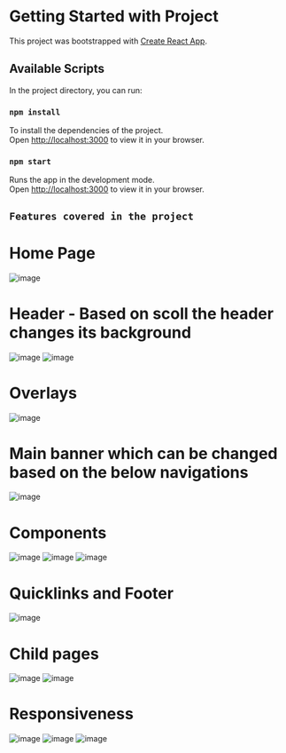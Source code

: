 # Getting Started with Project

This project was bootstrapped with [Create React App](https://github.com/facebook/create-react-app).

## Available Scripts

In the project directory, you can run:

### `npm install`

To install the dependencies of the project.\
Open [http://localhost:3000](http://localhost:3000) to view it in your browser.

### `npm start`

Runs the app in the development mode.\
Open [http://localhost:3000](http://localhost:3000) to view it in your browser.

## `Features covered in the project`
 # Home Page
 ![image](https://github.com/nishasen/Heidelberg/assets/43262505/43d7ae7e-ecbf-403b-b0db-58d42f0858da)

 # Header - Based on scoll the header changes its background
 ![image](https://github.com/nishasen/Heidelberg/assets/43262505/4a189fbc-28ba-412c-974c-32e6e4c832bc)
 ![image](https://github.com/nishasen/Heidelberg/assets/43262505/a5038516-592e-45e7-8739-70a2be6bdaa0)

 # Overlays
 ![image](https://github.com/nishasen/Heidelberg/assets/43262505/f33e9592-dc52-4e27-917a-443ea68586b4)

 # Main banner which can be changed based on the below navigations
 ![image](https://github.com/nishasen/Heidelberg/assets/43262505/7ff0e5ef-7c7e-4208-b840-c75354fbf378)

 # Components
 ![image](https://github.com/nishasen/Heidelberg/assets/43262505/a785e886-c3cf-4dd2-98ef-013adbe8a917)
 ![image](https://github.com/nishasen/Heidelberg/assets/43262505/59f413ca-43b6-455c-8255-4dfc50a84006)
 ![image](https://github.com/nishasen/Heidelberg/assets/43262505/8d4b3096-0714-4b20-a204-1e7aa01a636d)

 # Quicklinks and Footer
 ![image](https://github.com/nishasen/Heidelberg/assets/43262505/39714478-b31c-4e8a-9f02-cbca560f3c7d)

 # Child pages
 ![image](https://github.com/nishasen/Heidelberg/assets/43262505/192902d6-9b81-41f1-80ff-cf168f2b2003)
 ![image](https://github.com/nishasen/Heidelberg/assets/43262505/c3310dcb-db88-4f3e-94f9-82289715af13)

 # Responsiveness
 ![image](https://github.com/nishasen/Heidelberg/assets/43262505/afc2a346-2728-4092-99c5-8ad6e895391f)
![image](https://github.com/nishasen/Heidelberg/assets/43262505/00a0a965-20ec-419a-92d1-4e4f123f5e7d)
![image](https://github.com/nishasen/Heidelberg/assets/43262505/760f9116-b9f6-43d5-b078-9c34d1837d15)




 






 





